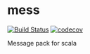 # mess

[![Build Status](https://travis-ci.org/tkrs/mess.svg?branch=master)](https://travis-ci.org/tkrs/mess)
[![codecov](https://codecov.io/gh/tkrs/olva/branch/master/graph/badge.svg)](https://codecov.io/gh/tkrs/olva)

Message pack for scala
